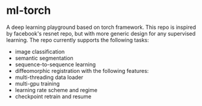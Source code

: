 # ml-torch
  A deep learning playground based on torch framework. This repo is inspired by facebook's resnet repo, but with more generic design for any supervised learning. The repo currently supports the following tasks:
  * image classification
  * semantic segmentation
  * sequence-to-sequence learning
  * diffeomorphic registration
  with the following features:
  * multi-threading data loader
  * multi-gpu training
  * learning rate scheme and regime
  * checkpoint retrain and resume
  